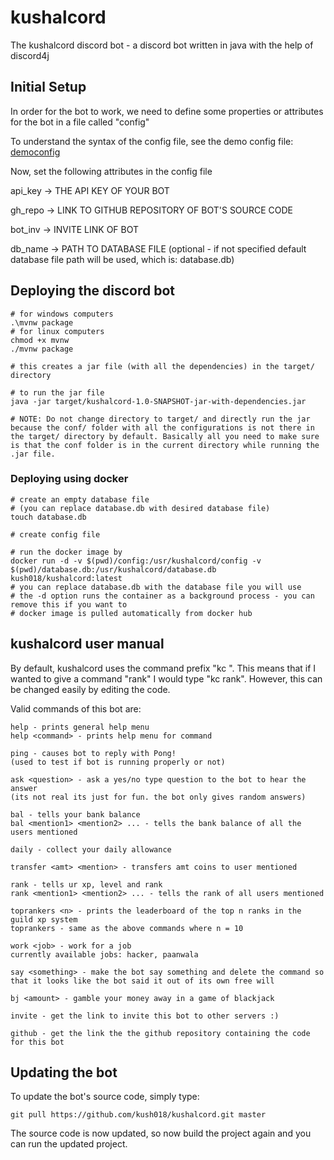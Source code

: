 # kushalcord

The kushalcord discord bot - a discord bot written in java with the help of discord4j

## Initial Setup

In order for the bot to work, we need to define some properties or attributes for the bot in a file called "config"

To understand the syntax of the config file, see the demo config file: [democonfig](democonfig)

Now, set the following attributes in the config file

api_key -> THE API KEY OF YOUR BOT

gh_repo -> LINK TO GITHUB REPOSITORY OF BOT'S SOURCE CODE

bot_inv -> INVITE LINK OF BOT

db_name -> PATH TO DATABASE FILE (optional - if not specified default database file path will be used, which is: database.db)

## Deploying the discord bot

```
# for windows computers
.\mvnw package
# for linux computers
chmod +x mvnw
./mvnw package

# this creates a jar file (with all the dependencies) in the target/ directory

# to run the jar file
java -jar target/kushalcord-1.0-SNAPSHOT-jar-with-dependencies.jar

# NOTE: Do not change directory to target/ and directly run the jar because the conf/ folder with all the configurations is not there in the target/ directory by default. Basically all you need to make sure is that the conf folder is in the current directory while running the .jar file.
```

### Deploying using docker

```
# create an empty database file
# (you can replace database.db with desired database file)
touch database.db

# create config file

# run the docker image by
docker run -d -v $(pwd)/config:/usr/kushalcord/config -v $(pwd)/database.db:/usr/kushalcord/database.db kush018/kushalcord:latest
# you can replace database.db with the database file you will use
# the -d option runs the container as a background process - you can remove this if you want to 
# docker image is pulled automatically from docker hub
```

## kushalcord user manual

By default, kushalcord uses the command prefix "kc ". This means that if I wanted to give a command "rank" I would type "kc rank". However, this can be changed easily by editing the code.

Valid commands of this bot are:

```
help - prints general help menu
help <command> - prints help menu for command

ping - causes bot to reply with Pong!
(used to test if bot is running properly or not)

ask <question> - ask a yes/no type question to the bot to hear the answer
(its not real its just for fun. the bot only gives random answers)

bal - tells your bank balance
bal <mention1> <mention2> ... - tells the bank balance of all the users mentioned

daily - collect your daily allowance

transfer <amt> <mention> - transfers amt coins to user mentioned

rank - tells ur xp, level and rank
rank <mention1> <mention2> ... - tells the rank of all users mentioned

toprankers <n> - prints the leaderboard of the top n ranks in the guild xp system
toprankers - same as the above commands where n = 10

work <job> - work for a job
currently available jobs: hacker, paanwala

say <something> - make the bot say something and delete the command so that it looks like the bot said it out of its own free will

bj <amount> - gamble your money away in a game of blackjack

invite - get the link to invite this bot to other servers :)

github - get the link the the github repository containing the code for this bot
```

## Updating the bot

To update the bot's source code, simply type:

```
git pull https://github.com/kush018/kushalcord.git master
```

The source code is now updated, so now build the project again and you can run the updated project.
